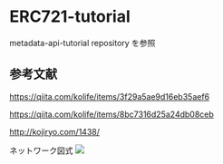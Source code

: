 # ERC721-tutorial

metadata-api-tutorial repository を参照

## 参考文献
https://qiita.com/kolife/items/3f29a5ae9d16eb35aef6

https://qiita.com/kolife/items/8bc7316d25a24db08ceb

http://kojiryo.com/1438/

ネットワーク図式
![](https://qiita-user-contents.imgix.net/https%3A%2F%2Fqiita-image-store.s3.amazonaws.com%2F0%2F200669%2Ff793689d-ba5a-01c2-9e95-24acc4e64373.png?ixlib=rb-1.2.2&auto=format&gif-q=60&q=75&w=1400&fit=max&s=4c150b2226b2060888860538cc27e74d)
